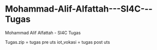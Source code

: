 # Mohammad-Alif-Alfattah---SI4C---Tugas
Mohammad Alif Alfattah - SI4C Tugas

Tugas.zip = tugas pre uts
iot_vokasi = tugas post uts 
